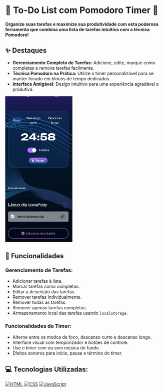 # 🚀 To-Do List com Pomodoro Timer 🚀 

**Organize suas tarefas e maximize sua produtividade com esta poderosa ferramenta que combina uma lista de tarefas intuitiva com a técnica Pomodoro!**

## ✨ Destaques

- **Gerenciamento Completo de Tarefas:** Adicione, edite, marque como completas e remova tarefas facilmente.
- **Técnica Pomodoro na Prática:** Utilize o timer personalizável para se manter focado em blocos de tempo dedicados.
- **Interface Amigável:** Design intuitivo para uma experiência agradável e produtiva.

![img](./imagens/capa.png)

## 🚀 Funcionalidades

### Gerenciamento de Tarefas:
- Adicionar tarefas à lista.
- Marcar tarefas como completas.
- Editar a descrição das tarefas.
- Remover tarefas individualmente.
- Remover todas as tarefas.
- Remover apenas tarefas completas.
- Armazenamento local das tarefas usando `localStorage`.

### Funcionalidades do Timer:
- Alterne entre os modos de foco, descanso curto e descanso longo.
- Interface visual com temporizador e botões de controle.
- Use o timer com ou sem música de fundo.
- Efeitos sonoros para início, pausa e término do timer.

## 💻 Tecnologias Utilizadas:

[![HTML](https://img.shields.io/badge/HTML-5E5E5E?style=for-the-badge&logo=html5&logoColor=E34F26)](https://developer.mozilla.org/pt-BR/docs/Web/HTML)
[![CSS](https://img.shields.io/badge/CSS-5E5E5E?style=for-the-badge&logo=css3&logoColor=1572B6)](https://developer.mozilla.org/pt-BR/docs/Web/CSS)
[![JavaScript](https://img.shields.io/badge/JavaScript-5E5E5E?style=for-the-badge&logo=javascript&logoColor=F7DF1E)](https://developer.mozilla.org/pt-BR/docs/Web/JavaScript)
